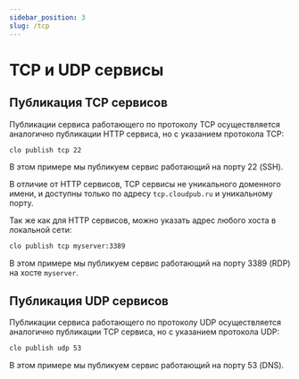```yaml
---
sidebar_position: 3
slug: /tcp
---
```


# TCP и UDP сервисы

## Публикация TCP сервисов

Публикации сервиса работающего по протоколу TCP осуществляется аналогично публикации HTTP сервиса, но с указанием протокола TCP:

```bash
clo publish tcp 22
```

В этом примере мы публикуем сервис работающий на порту 22 (SSH).

В отличие от HTTP сервисов, TCP сервисы не уникального доменного имени, и доступны только по адресу `tcp.cloudpub.ru` и уникальному порту.

Так же как для HTTP сервисов, можно указать адрес любого хоста в локальной сети:

```bash
clo publish tcp myserver:3389
```

В этом примере мы публикуем сервис работающий на порту 3389 (RDP) на хосте `myserver`.


## Публикация UDP сервисов

Публикации сервиса работающего по протоколу UDP осуществляется аналогично публикации TCP сервиса, но с указанием протокола UDP:

```bash
clo publish udp 53
```

В этом примере мы публикуем сервис работающий на порту 53 (DNS).
